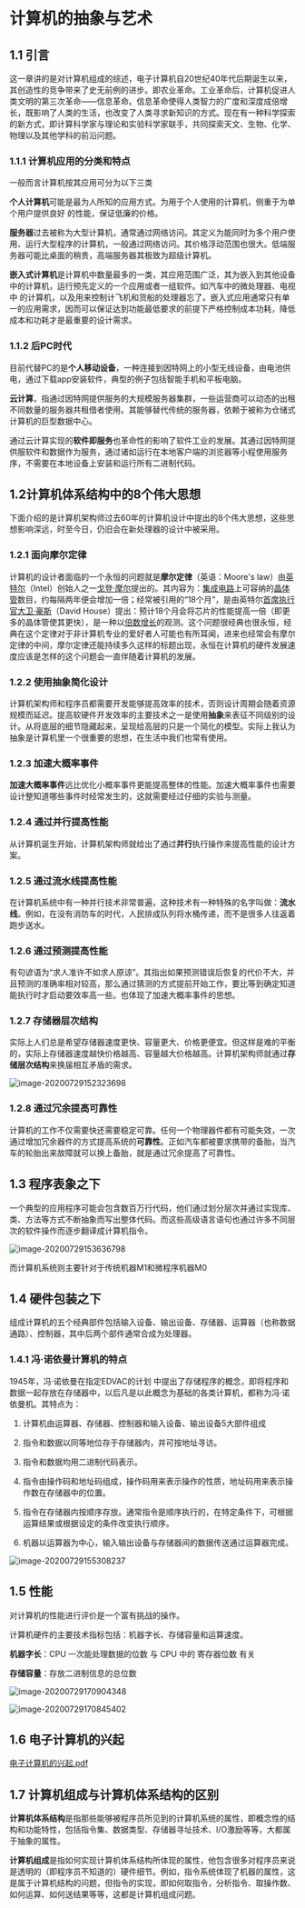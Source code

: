# 计算机的抽象与艺术

## 1.1 引言

这一章讲的是对计算机组成的综述，电子计算机自20世纪40年代后期诞生以来，其创造性的竞争带来了史无前例的进步。即农业革命。工业革命后，计算机促进人类文明的第三次革命——信息革命。信息革命使得人类智力的广度和深度成倍增长，既影响了人类的生活，也改变了人类寻求新知识的方式。现在有一种科学探索的新方式，即计算科学家与理论和实验科学家联手，共同探索天文、生物、化学、物理以及其他学科的前沿问题。

### 1.1.1 计算机应用的分类和特点

一般而言计算机按其应用可分为以下三类

**个人计算机**可能是最为人所知的应用方式。为用于个人使用的计算机，侧重于为单个用户提供良好 的性能，保证低廉的价格。

**服务器**过去被称为大型计算机，通常通过网络访问。其定义为能同时为多个用户使用、运行大型程序的计算机，一般通过网络访问。其价格浮动范围也很大。低端服务器可能比桌面的稍贵，高端服务器其极致为超级计算机。

**嵌入式计算机**是计算机中数量最多的一类，其应用范围广泛，其为嵌入到其他设备中的计算机，运行预先定义的一个应用或者一组软件。如汽车中的微处理器、电视中 的计算机，以及用来控制计飞机和货船的处理器忘了。嵌入式应用通常只有单一的应用需求，因而可以保证达到功能最低要求的前提下严格控制成本功耗，降低成本和功耗才是最重要的设计需求。

### 1.1.2 后PC时代

目前代替PC的是**个人移动设备**，一种连接到因特网上的小型无线设备，由电池供电，通过下载app安装软件，典型的例子包括智能手机和平板电脑。

**云计算**，指通过因特网提供服务的大规模服务器集群，一些运营商可以动态的出租不同数量的服务器共租借者使用。其能够替代传统的服务器，依赖于被称为仓储式计算机的巨型数据中心。

通过云计算实现的**软件即服务**也革命性的影响了软件工业的发展。其通过因特网提供服软件和数据作为服务，通过诸如运行在本地客户端的浏览器等小程使用服务序，不需要在本地设备上安装和运行所有二进制代码。

## 1.2计算机体系结构中的8个伟大思想

下面介绍的是计算机架构师过去60年的计算机设计中提出的8个伟大思想，这些思想影响深远，时至今日，仍旧会在新处理器的设计中被采用。

### 1.2.1 面向摩尔定律

计算机的设计者面临的一个永恒的问题就是**摩尔定律**（英语：Moore's law）由[英特尔](https://zh.wikipedia.org/wiki/英特尔)（Intel）创始人之一[戈登·摩尔](https://zh.wikipedia.org/wiki/戈登·摩尔)提出的。其内容为：[集成电路](https://zh.wikipedia.org/wiki/集成电路)上可容纳的[晶体管](https://zh.wikipedia.org/wiki/晶体管)数目，约每隔两年便会增加一倍；经常被引用的“18个月”，是由英特尔[首席执行官](https://zh.wikipedia.org/wiki/首席执行官)[大卫·豪斯](https://zh.wikipedia.org/w/index.php?title=大衛·豪斯&action=edit&redlink=1)（David House）提出：预计18个月会将芯片的性能提高一倍（即更多的晶体管使其更快），是一种以[倍数增长](https://zh.wikipedia.org/wiki/倍數增長)的观测。这个问题很经典也很永恒，经典在这个定律对于非计算机专业的爱好者人可能也有所耳闻，进来也经常会有摩尔定律的中间，摩尔定律还能持续多久这样的标题出现，永恒在计算机的硬件发展速度应该是怎样的这个问题会一直伴随着计算机的发展。

### 1.2.2 使用抽象简化设计

计算机架构师和程序员都需要开发能够提高效率的技术，否则设计周期会随着资源规模而延迟。提高软硬件开发效率的主要技术之一是使用**抽象**来表征不同级别的设计。从将底层的细节隐藏起来，呈现给高层的只是一个简化的模型。实际上我认为抽象是计算机里一个很重要的思想，在生活中我们也常有使用。

### 1.2.3 加速大概率事件

**加速大概率事件**远比优化小概率事件更能提高整体的性能。加速大概率事件也需要设计整知道哪些事件时经常发生的，这就需要经过仔细的实验与测量。

### 1.2.4 通过并行提高性能

从计算机诞生开始，计算机架构师就给出了通过**并行**执行操作来提高性能的设计方案。

### 1.2.5 通过流水线提高性能

在计算机系统中有一种并行技术非常普遍，这种技术有一种特殊的名字叫做：**流水线**。例如，在没有消防车的时代，人民排成队列将水桶传递，而不是很多人往返着跑步送水。

### 1.2.6 通过预测提高性能

有句谚语为“求人准许不如求人原谅”。其指出如果预测错误后恢复的代价不大，并且预测的准确率相对较高，那么通过猜测的方式提前开始工作，要比等到确定知道能执行时才启动要效率高一些。也体现了加速大概率事件的思想。

### 1.2.7 存储器层次结构

实际上人们总是希望存储器速度更快、容量更大、价格更便宜。但这样是难的平衡的，实际上存储器速度越快价格越高、容量越大价格越高。计算机架构师就通过**存储层次结构**来换届相互矛盾的需求。

![image-20200729152323698](D:\总结\daily_record\计算机组成原理\img\计算机的抽象与艺术\image-20200729152323698.png)

### 1.2.8 通过冗余提高可靠性

计算机的工作不仅需要快还需要稳定可靠。任何一个物理器件都有可能失效，一次通过增加冗余器件的方式提高系统的**可靠性**。正如汽车都被要求携带的备胎，当汽车的轮胎出来故障就可以换上备胎，就是通过冗余提高了可靠性。

## 1.3 程序表象之下

一个典型的应用程序可能会包含数百万行代码，他们通过划分层次并通过实现库、类、方法等方式不断抽象而写出整体代码。而这些高级语言语句也通过许多不同层次的软件操作而逐步翻译成计算机指令。

![image-20200729153636798](D:\总结\daily_record\计算机组成原理\img\计算机的抽象与艺术\image-20200729153636798.png)

而计算机系统则主要针对于传统机器M1和微程序机器M0

## 1.4 硬件包装之下

组成计算机的五个经典部件包括输入设备、输出设备、存储器、运算器（也称数据通路）、控制器，其中后两个部件通常合成为处理器。

### 1.4.1 冯·诺依曼计算机的特点

1945年，冯·诺依曼在指定EDVAC的计划 中提出了存储程序的概念，即将程序和数据一起存放在存储器中，以后凡是以此概念为基础的各类计算机，都称为冯·诺依曼机。其特点为：

1. 计算机由运算器、存储器、控制器和输入设备、输出设备5大部件组成

2. 指令和数据以同等地位存于存储器内，并可按地址寻访。

3. 指令和数据均用二进制代码表示。

4. 指令由操作码和地址码组成，操作码用来表示操作的性质，地址码用来表示操作数在存储器中的位置。

5. 指令在存储器内按顺序存放。通常指令是顺序执行的，在特定条件下，可根据运算结果或根据设定的条件改变执行顺序。

6. 机器以运算器为中心，输入输出设备与存储器间的数据传送通过运算器完成。

![image-20200729155308237](D:\总结\daily_record\计算机组成原理\img\计算机的抽象与艺术\image-20200729155308237.png)

## 1.5  性能

对计算机的性能进行评价是一个富有挑战的操作。

计算机硬件的主要技术指标包括：机器字长、存储容量和运算速度。

**机器字长**：CPU 一次能处理数据的位数 与 CPU 中的 寄存器位数 有关

**存储容量**：存放二进制信息的总位数

![image-20200729170904348](D:\总结\daily_record\计算机组成原理\img\计算机的抽象与艺术\image-20200729170904348.png)

![image-20200729170845402](D:\总结\daily_record\计算机组成原理\img\计算机的抽象与艺术\image-20200729170845402.png)

## 1.6 电子计算机的兴起

 [电子计算机的兴起.pdf](doc\电子计算机的兴起.pdf) 

## 1.7 计算机组成与计算机体系结构的区别

**计算机体系结构**是指那些能够被程序员所见到的计算机系统的属性，即概念性的结构和功能特性，包括指令集、数据类型、存储器寻址技术、I/O激励等等，大都属于抽象的属性。

**计算机组成**是指如何实现计算机体系结构所体现的属性，他包含很多对程序员来说是透明的（即程序员不知道的）硬件细节。例如，指令系统体现了机器的属性，这是属于计算机结构的问题，但指令的实现，即如何取指令，分析指令、取操作数、如何运算、如何送结果等等，这都是计算机组成问题。